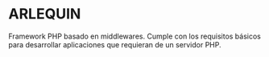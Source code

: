 # ARLEQUIN

Framework PHP basado en middlewares. Cumple con los requisitos básicos para desarrollar aplicaciones que requieran de un servidor PHP.
